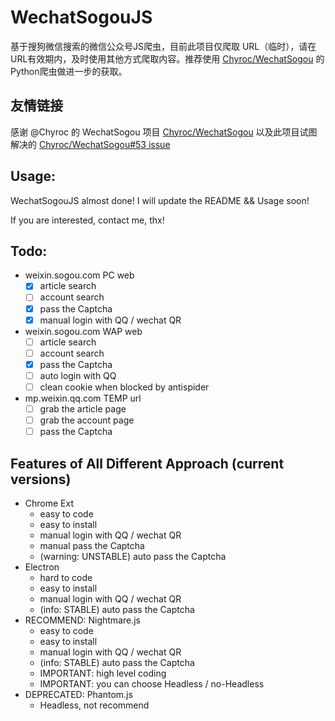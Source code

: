 # WechatSogouJS
基于搜狗微信搜索的微信公众号JS爬虫，目前此项目仅爬取 URL（临时），请在URL有效期内，及时使用其他方式爬取内容。推荐使用
[Chyroc/WechatSogou](https://github.com/Chyroc/WechatSogou) 的Python爬虫做进一步的获取。

## 友情链接
感谢 @Chyroc 的 WechatSogou 项目 [Chyroc/WechatSogou](https://github.com/Chyroc/WechatSogou) 以及此项目试图解决的 [Chyroc/WechatSogou#53 issue](https://github.com/Chyroc/WechatSogou/issues/53)

## Usage:
WechatSogouJS almost done! I will update the README && Usage soon! 

If you are interested, contact me, thx! 

## Todo:
- weixin.sogou.com PC web 
    - [x] article search     
    - [ ] account search
    - [x] pass the Captcha
    - [x] manual login with QQ / wechat QR 
- weixin.sogou.com WAP web
    - [ ] article search
    - [ ] account search
    - [x] pass the Captcha
    - [ ] auto login with QQ
    - [ ] clean cookie when blocked by antispider
- mp.weixin.qq.com TEMP url
    - [ ] grab the article page
    - [ ] grab the account page
    - [ ] pass the Captcha

## Features of All Different Approach (current versions)
- Chrome Ext
    - easy to code 
    - easy to install 
    - manual login with QQ / wechat QR
    - manual pass the Captcha 
    - (warning: UNSTABLE) auto pass the Captcha
- Electron
    - hard to code 
    - easy to install 
    - manual login with QQ / wechat QR
    - (info: STABLE) auto pass the Captcha
- RECOMMEND: Nightmare.js
    - easy to code 
    - easy to install 
    - manual login with QQ / wechat QR
    - (info: STABLE) auto pass the Captcha
    - IMPORTANT: high level coding
    - IMPORTANT: you can choose Headless / no-Headless
- DEPRECATED: Phantom.js
    - Headless, not recommend